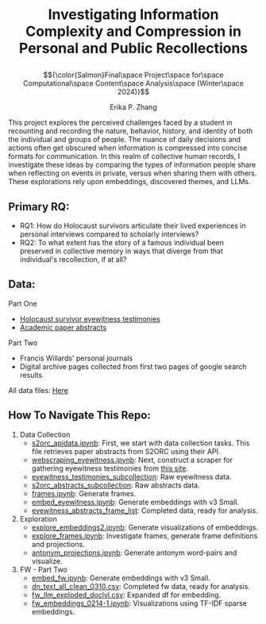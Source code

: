 # <p align="center">Investigating Information Complexity and Compression in Personal and Public Recollections</p>
$${\color{Salmon}Final\space Project\space for\space Computational\space Content\space Analysis\space (Winter\space 2024)}$$
<p align="center">Erika P. Zhang</p>

This project explores the perceived challenges faced by a student in recounting and recording the nature, behavior, history, and identity of both the individual and groups of people. The nuance of daily decisions and actions often get obscured when information is compressed into concise formats for communication. In this realm of collective human records, I investigate these ideas by comparing the types of information people share when reflecting on events in private, versus when sharing them with others. These explorations rely upon embeddings, discovered themes, and LLMs.

## Primary RQ: <br>
- RQ1: How do Holocaust survivors articulate their lived experiences in personal interviews compared to scholarly interviews?
- RQ2: To what extent has the story of a famous individual been preserved in collective memory in ways that diverge from that individual's recollection, if at all?


## Data: <br>
Part One
- [Holocaust survivor eyewitness testimonies](https://www.testifyingtothetruth.co.uk/viewer/)
- [Academic paper abstracts](https://github.com/allenai/s2orc)

Part Two
- Francis Willards' personal journals
- Digital archive pages collected from first two pages of google search results

All data files: [Here](https://drive.google.com/drive/folders/10RSqaGkyg5z5LLoW8gD6HJfaNwtmvJ2D?usp=sharing) 

## How To Navigate This Repo:
1. Data Collection
   * [s2orc_apidata.ipynb](https://github.com/erikaz1/text_memory_and_identity/blob/main/data_collection/s2orc_apidata.ipynb): First, we start with data collection tasks. This file retrieves paper abstracts from S2ORC using their API.
   * [webscraping_eyewitness.ipynb](https://github.com/erikaz1/text_memory_and_identity/blob/main/data_collection/webscraping_eyewitness.ipynb): Next, construct a scraper for gathering eyewitness testimonies from [this site](https://www.testifyingtothetruth.co.uk/viewer/).
   * [eyewitness_testimonies_subcollection](https://github.com/erikaz1/text_memory_and_identity/blob/main/data_collection/embed_eyewitness.ipynb): Raw eyewitness data.
   * [s2orc_abstracts_subcollection](https://github.com/erikaz1/text_memory_and_identity/blob/main/data_collection/embed_eyewitness.ipynb): Raw abstracts data.
   * [frames.ipynb](https://github.com/erikaz1/text_memory_and_identity/blob/main/data_collection/frames.ipynb): Generate frames.
   * [embed_eyewitness.ipynb](https://github.com/erikaz1/text_memory_and_identity/blob/main/data_collection/embed_eyewitness.ipynb): Generate embeddings with v3 Small.
   * [eyewitness_abstracts_frame_list](eyewitness_abstracts_frame_list): Completed data, ready for analysis.
2. Exploration
   * [explore_embeddings2.ipynb](https://github.com/erikaz1/text_memory_and_identity/blob/main/exploration/explore_embeddings2.ipynb): Generate visualizations of embeddings.
   * [explore_frames.ipynb](https://github.com/erikaz1/text_memory_and_identity/blob/main/exploration/explore_frames.ipynb): Investigate frames, generate frame definitions and projections.
   * [antonym_projections.ipynb](https://github.com/erikaz1/text_memory_and_identity/blob/main/exploration/antonym_projections.ipynb): Generate antonym word-pairs and visualize.
4. FW - Part Two
   * [embed_fw.ipynb](https://github.com/erikaz1/text_memory_and_identity/blob/main/fw_part_two/embed_fw.ipynb): Generate embeddings with v3 Small.
   * [dn_text_all_clean_0310.csv](dn_text_all_clean_0310.csv): Completed fw data, ready for analysis.
   * [fw_llm_exploded_doclvl.csv](fw_llm_exploded_doclvl.csv): Expanded df for embedding.
   * [fw_embeddings_0214-1.ipynb](https://github.com/erikaz1/text_memory_and_identity/blob/main/fw_part_two/fw_embeddings_0214-1.ipynb): Visualizations using TF-IDF sparse embeddings.
